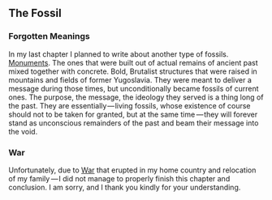 


## The Fossil

<div class="subchapter">

### Forgotten Meanings

</div>

In my last chapter I planned to write about another type of fossils. [Monuments](#figure "Kosmaj Memorial Complex"). The ones that were built out of actual remains of ancient past mixed together with concrete. Bold, Brutalist structures that were raised in mountains and fields of former Yugoslavia. They were meant to deliver a message during those times, but unconditionally became fossils of current ones. The purpose, the message, the ideology they served is a thing long of the past. They are essentially&hairsp;—&hairsp;living fossils, whose existence of course should not to be taken for granted, but at the same time&hairsp;&hairsp;—&hairsp;they will forever stand as unconscious remainders of the past and beam their message into the void.<br>

<div class="subchapter">

### War

</div>

<div class="quote">

Unfortunately, due to [War](#figure "Ukrainian troops outside of Kyiv") that erupted in my home country and relocation of my family&hairsp;&hairsp;—&hairsp;I did not manage to properly finish this chapter and conclusion. I am sorry, and I thank you kindly for your understanding.

</div>




